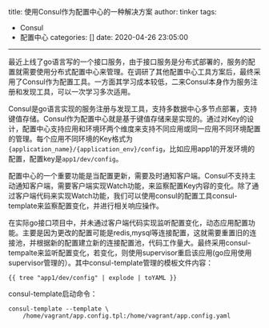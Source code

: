 title: 使用Consul作为配置中心的一种解决方案
author: tinker
tags:
  - Consul
  - 配置中心
categories: []
date: 2020-04-26 23:05:00
---
最近上线了go语言写的一个接口服务，由于接口服务是分布式部署的，服务的配置就需要使用分布式配置中心来管理。在调研了其他配置中心工具方案后，最终采用了Consul作为配置工具。一方面其学习成本较低，二来Consul本身作为服务注册和发现工具，可以一次学习多次适用。

<!--more-->

Consul是go语言实现的服务注册与发现工具，支持多数据中心多节点部署，支持键值存储。Consul作为配置中心就是基于键值存储来是实现的。通过对Key的设计，配置中心支持应用和环境环两个维度来支持不同应用或同一应用不同环境配置的管理。每个应用不同环境的Key格式为`{application_name}/{application_env}/config`，比如应用app1的开发环境的配置，配置key是`app1/dev/config`。

配置中心的一个重要功能是当配置更新，需要及时通知客户端。Consul不支持主动通知客户端，需要客户端实现Watch功能，来监察配置Key内容的变化。除了通过客户端代码来实现Watch功能，我们可以使用consul的配置工具consul-template来监察配置变化，并进行相关响应操作。

在实际go接口项目中，并未通过客户端代码实现监听配置变化，动态应用配置功能。主要是因为更改的配置可能是redis,mysql等连接配置，这就需要重置旧的连接池，并根据新的配置建立新的连接配置池，代码工作量大。最终采用consul-tempalte来监听配置变化，若变化，则使用supervisor重启该应用(go应用使用supervisor管理的）。其中consul-template管理的模板文件内容：

```
{{ tree "app1/dev/config" | explode | toYAML }}
```

consul-template启动命令：

```
consul-template --template \
    /home/vagrant/app.config.tpl:/home/vagrant/app.config.yaml
```